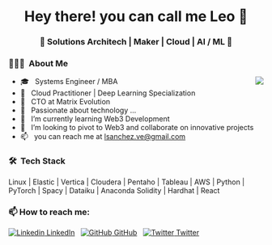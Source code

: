 
<!---
ldsanchez/ldsanchez is a ✨ special ✨ repository because its `README.md` (this file) appears on your GitHub profile.
You can click the Preview link to take a look at your changes.
--->

<h1 align="center"> Hey there! you can call me Leo 👋 </h1>
<h3 align="center"> 🚀 Solutions Architech | Maker | Cloud | AI / ML 🚀 </h3>

<h3> 👨🏻‍💻 &nbsp;About Me </h3>

<img align="right" src="https://github-readme-stats.vercel.app/api?username=ldsanchez&show_icons=true&hide_border=true&hide_title=true" />

- 🎓 &nbsp; Systems Engineer / MBA
- 🔖 &nbsp; Cloud Practitioner | Deep Learning Specialization
- 💼 &nbsp; CTO at Matrix Evolution
- 👀 &nbsp; Passionate about technology ...
- 🌱 &nbsp; I’m currently learning Web3 Development
- 💞️ &nbsp; I’m looking to pivot to Web3 and collaborate on innovative projects
- 📫 &nbsp; you can reach me at lsanchez.ve@gmail.com

<h3> 🛠 &nbsp;Tech Stack </h3>

Linux | Elastic | Vertica | Cloudera | Pentaho | Tableau | AWS | Python | PyTorch | Spacy | Dataiku | Anaconda
Solidity | Hardhat | React

<h3> 📫 How to reach me: </h3>

[![Linkedin](https://i.stack.imgur.com/gVE0j.png) LinkedIn](https://www.linkedin.com/in/ldsanchez-2006/) &nbsp; [![GitHub](https://i.stack.imgur.com/tskMh.png) GitHub](https://github.com/ldsanchez) &nbsp; [![Twitter](http://i.imgur.com/wWzX9uB.png) Twitter](https://twitter.com/ldsanchez)
